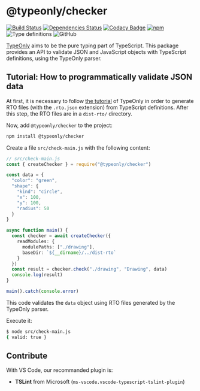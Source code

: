 # @typeonly/checker

[![Build Status](https://travis-ci.com/tomko-team/typeonly-checker.svg?branch=master)](https://travis-ci.com/tomko-team/typeonly-checker)
[![Dependencies Status](https://david-dm.org/tomko-team/typeonly-checker/status.svg)](https://david-dm.org/tomko-team/typeonly-checker)
[![Codacy Badge](https://api.codacy.com/project/badge/Grade/3728d0b89a8f456391e980c46967003f)](https://www.codacy.com/manual/paleo/typeonly-checker?utm_source=github.com&amp;utm_medium=referral&amp;utm_content=tomko-team/typeonly-checker&amp;utm_campaign=Badge_Grade)
[![npm](https://img.shields.io/npm/dm/@typeonly/checker)](https://www.npmjs.com/package/@typeonly/checker)
![Type definitions](https://img.shields.io/npm/types/@typeonly/checker)
![GitHub](https://img.shields.io/github/license/tomko-team/typeonly-checker)

[TypeOnly](https://github.com/tomko-team/typeonly) aims to be the pure typing part of TypeScript. This package provides an API to validate JSON and JavaScript objects with TypeScript definitions, using the TypeOnly parser.

## Tutorial: How to programmatically validate JSON data

At first, it is necessary to follow [the tutorial](https://github.com/tomko-team/typeonly/blob/master/README.md#tutorial-parse-typescript-definitions-with-the-cli) of TypeOnly in order to generate RTO files (with the `.rto.json` extension) from TypeScript definitions. After this step, the RTO files are in a `dist-rto/` directory.

Now, add `@typeonly/checker` to the project:

```sh
npm install @typeonly/checker
```

Create a file `src/check-main.js` with the following content:

```ts
// src/check-main.js
const { createChecker } = require("@typeonly/checker")

const data = {
  "color": "green",
  "shape": {
    "kind": "circle",
    "x": 100,
    "y": 100,
    "radius": 50
  }
}

async function main() {
  const checker = await createChecker({
    readModules: {
      modulePaths: ["./drawing"],
      baseDir: `${__dirname}/../dist-rto`
    }
  })
  const result = checker.check("./drawing", "Drawing", data)
  console.log(result)
}

main().catch(console.error)
```

This code validates the `data` object using RTO files generated by the TypeOnly parser.

Execute it:

```sh
$ node src/check-main.js
{ valid: true }
```

## Contribute

With VS Code, our recommanded plugin is:

- **TSLint** from Microsoft (`ms-vscode.vscode-typescript-tslint-plugin`)
